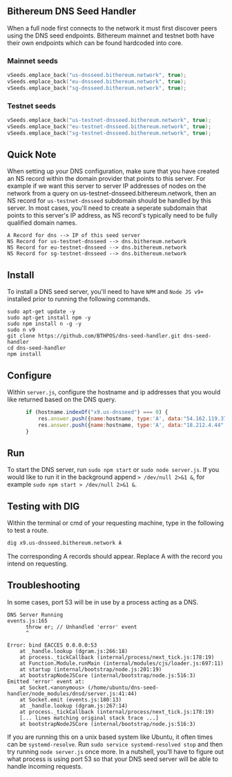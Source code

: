 ## Bithereum DNS Seed Handler

When a full node first connects to the network it must first discover peers using the DNS seed endpoints. Bithereum mainnet and testnet both have their own endpoints which can be found hardcoded into core.

### Mainnet seeds
```c
vSeeds.emplace_back("us-dnsseed.bithereum.network", true);
vSeeds.emplace_back("eu-dnsseed.bithereum.network", true);
vSeeds.emplace_back("sg-dnsseed.bithereum.network", true);
```

### Testnet seeds
```c
vSeeds.emplace_back("us-testnet-dnsseed.bithereum.network", true);
vSeeds.emplace_back("eu-testnet-dnsseed.bithereum.network", true);
vSeeds.emplace_back("sg-testnet-dnsseed.bithereum.network", true);
```

## Quick Note
When setting up your DNS configuration, make sure that you have created an NS record within the domain provider that points to this server. For example if we want this server to server IP addresses of nodes on the network from a query on us-testnet-dnsseed.bithereum.network, then an NS record for `us-testnet-dnsseed` subdomain should be handled by this server. In most cases, you'll need to create a seperate subdomain that points to this server's IP address, as NS record's typically need to be fully qualified domain names. 

```text
A Record for dns --> IP of this seed server
NS Record for us-testnet-dnsseed --> dns.bithereum.network
NS Record for eu-testnet-dnsseed --> dns.bithereum.network
NS Record for sg-testnet-dnsseed --> dns.bithereum.network
```

## Install 

To install a DNS seed server, you'll need to have `NPM` and `Node JS v9+` installed prior to running the following commands.

```shell 
sudo apt-get update -y
sudo apt-get install npm -y
sudo npm install n -g -y
sudo n v9
git clone https://github.com/BTHPOS/dns-seed-handler.git dns-seed-handler
cd dns-seed-handler
npm install
```

## Configure 

Within `server.js`, configure the hostname and ip addresses that you would like returned based on the DNS query. 

```javascript
      if (hostname.indexOf("x9.us-dnsseed") === 0) {
          res.answer.push({name:hostname, type:'A', data:"54.162.119.37", ttl:ttl});
          res.answer.push({name:hostname, type:'A', data:"18.212.4.44", ttl:ttl});
      }
```

## Run

To start the DNS server, run `sudo npm start` or `sudo node server.js`. If you would like to run it in the background append `> /dev/null 2>&1 &`, for example `sudo npm start > /dev/null 2>&1 &`.

## Testing with DIG

Within the terminal or cmd of your requesting machine, type in the following to test a route.

```bash
dig x9.us-dnsseed.bithereum.network A
```
The corresponding A records should appear. Replace A with the record you intend on requesting.

## Troubleshooting 

In some cases, port 53 will be in use by a process acting as a DNS. 

```shell
DNS Server Running
events.js:165
      throw er; // Unhandled 'error' event
      ^

Error: bind EACCES 0.0.0.0:53
    at _handle.lookup (dgram.js:266:18)
    at process._tickCallback (internal/process/next_tick.js:178:19)
    at Function.Module.runMain (internal/modules/cjs/loader.js:697:11)
    at startup (internal/bootstrap/node.js:201:19)
    at bootstrapNodeJSCore (internal/bootstrap/node.js:516:3)
Emitted 'error' event at:
    at Socket.<anonymous> (/home/ubuntu/dns-seed-handler/node_modules/dnsd/server.js:41:44)
    at Socket.emit (events.js:180:13)
    at _handle.lookup (dgram.js:267:14)
    at process._tickCallback (internal/process/next_tick.js:178:19)
    [... lines matching original stack trace ...]
    at bootstrapNodeJSCore (internal/bootstrap/node.js:516:3)
```

If you are running this on a unix based system like Ubuntu, it often times can be `systemd-resolve`. Run `sudo service systemd-resolved stop` and then try running `node server.js` once more. In a nutshell, you'll have to figure out what process is using port 53 so that your DNS seed server will be able to handle incoming requests.
